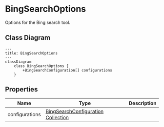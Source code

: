 # BingSearchOptions

Options for the Bing search tool.

## Class Diagram

```mermaid
---
title: BingSearchOptions
---
classDiagram
    class BingSearchOptions {
        +BingSearchConfiguration[] configurations
    }
```






## Properties

| Name | Type | Description |
| ---- | ---- | ----------- |
| configurations | [BingSearchConfiguration Collection](BingSearchConfiguration.md) |   |



